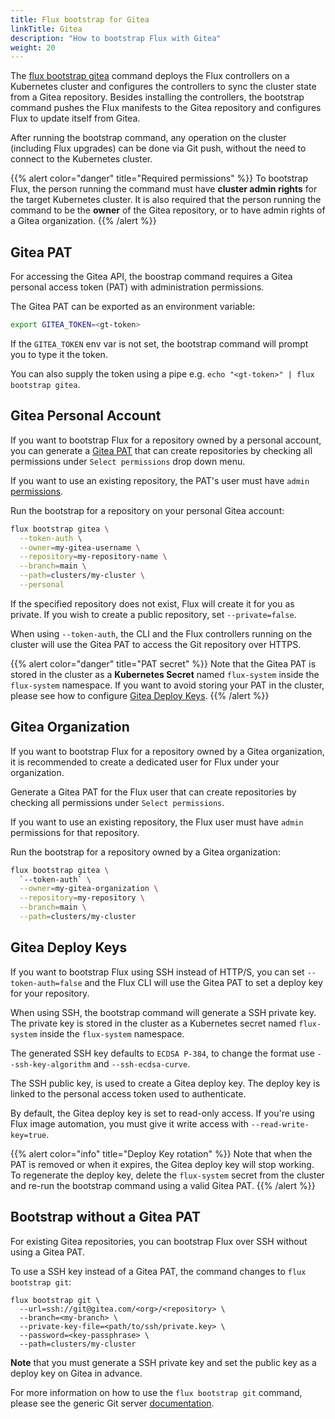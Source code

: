 ```yaml
---
title: Flux bootstrap for Gitea
linkTitle: Gitea
description: "How to bootstrap Flux with Gitea"
weight: 20
---
```


The [flux bootstrap gitea](/flux/cmd/flux_bootstrap_gitea/) command deploys the Flux controllers
on a Kubernetes cluster and configures the controllers to sync the cluster state from a Gitea repository.
Besides installing the controllers, the bootstrap command pushes the Flux manifests to the Gitea repository
and configures Flux to update itself from Gitea.

After running the bootstrap command, any operation on the cluster (including Flux upgrades)
can be done via Git push, without the need to connect to the Kubernetes cluster.

{{% alert color="danger" title="Required permissions" %}}
To bootstrap Flux, the person running the command must have **cluster admin rights** for the target Kubernetes cluster.
It is also required that the person running the command to be the **owner** of the Gitea repository,
or to have admin rights of a Gitea organization.
{{% /alert %}}

## Gitea PAT 

For accessing the Gitea API, the boostrap command requires a Gitea personal access token (PAT)
with administration permissions.

The Gitea PAT can be exported as an environment variable:

```sh
export GITEA_TOKEN=<gt-token>
```

If the `GITEA_TOKEN` env var is not set, the bootstrap command will prompt you to type it the token.

You can also supply the token using a pipe e.g. `echo "<gt-token>" | flux bootstrap gitea`.

## Gitea Personal Account

If you want to bootstrap Flux for a repository owned by a personal account, you can generate a
[Gitea PAT](https://gitea.com/user/settings/applications)
that can create repositories by checking all permissions under `Select permissions` drop down menu.

If you want to use an existing repository, the PAT's user must have `admin`
[permissions](https://docs.gitea.com/development/oauth2-provider#scopes).

Run the bootstrap for a repository on your personal Gitea account:

```sh
flux bootstrap gitea \
  --token-auth \
  --owner=my-gitea-username \
  --repository=my-repository-name \
  --branch=main \
  --path=clusters/my-cluster \
  --personal
```

If the specified repository does not exist, Flux will create it for you as private. If you wish to create
a public repository, set `--private=false`.

When using `--token-auth`, the CLI and the Flux controllers running on the cluster will use the Gitea PAT
to access the Git repository over HTTPS.

{{% alert color="danger" title="PAT secret" %}}
Note that the Gitea PAT is stored in the cluster as a **Kubernetes Secret** named `flux-system`
inside the `flux-system` namespace. If you want to avoid storing your PAT in the cluster,
please see how to configure [Gitea Deploy Keys](#gitea-deploy-keys).
{{% /alert %}}

## Gitea Organization

If you want to bootstrap Flux for a repository owned by a Gitea organization,
it is recommended to create a dedicated user for Flux under your organization.

Generate a Gitea PAT for the Flux user that can create repositories by checking all permissions under `Select permissions`.

If you want to use an existing repository, the Flux user must have `admin` permissions for that repository.

Run the bootstrap for a repository owned by a Gitea organization:

```sh
flux bootstrap gitea \
  `--token-auth` \
  --owner=my-gitea-organization \
  --repository=my-repository \
  --branch=main \
  --path=clusters/my-cluster
```

## Gitea Deploy Keys

If you want to bootstrap Flux using SSH instead of HTTP/S, you can set `--token-auth=false` and the Flux CLI
will use the Gitea PAT to set a deploy key for your repository.

When using SSH, the bootstrap command will generate a SSH private key. The private key is stored
in the cluster as a Kubernetes secret named `flux-system` inside the `flux-system` namespace.

The generated SSH key defaults to `ECDSA P-384`, to change the format use `--ssh-key-algorithm` and `--ssh-ecdsa-curve`.

The SSH public key, is used to create a Gitea deploy key.
The deploy key is linked to the personal access token used to authenticate.

By default, the Gitea deploy key is set to read-only access.
If you're using Flux image automation, you must give it write access with `--read-write-key=true`.

{{% alert color="info" title="Deploy Key rotation" %}}
Note that when the PAT is removed or when it expires, the Gitea deploy key will stop working.
To regenerate the deploy key, delete the `flux-system` secret from the cluster and re-run
the bootstrap command using a valid Gitea PAT.
{{% /alert %}}

## Bootstrap without a Gitea PAT

For existing Gitea repositories, you can bootstrap Flux over SSH without using a Gitea PAT.

To use a SSH key instead of a Gitea PAT, the command changes to `flux bootstrap git`:

```shell
flux bootstrap git \
  --url=ssh://git@gitea.com/<org>/<repository> \
  --branch=<my-branch> \
  --private-key-file=<path/to/ssh/private.key> \
  --password=<key-passphrase> \
  --path=clusters/my-cluster
```

**Note** that you must generate a SSH private key and set the public key as a deploy key on Gitea in advance.

For more information on how to use the `flux bootstrap git` command,
please see the generic Git server [documentation](generic-git-server.md).
